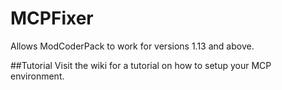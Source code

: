 # MCPFixer
Allows ModCoderPack to work for versions 1.13 and above.

##Tutorial
Visit the wiki for a tutorial on how to setup your MCP environment.

